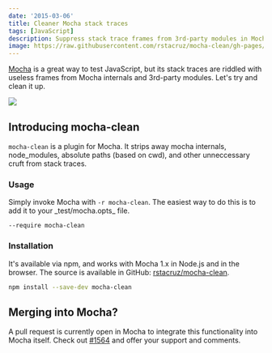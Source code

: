 ```yaml
---
date: '2015-03-06'
title: Cleaner Mocha stack traces
tags: [JavaScript]
description: Suppress stack trace frames from 3rd-party modules in Mocha.js.
image: https://raw.githubusercontent.com/rstacruz/mocha-clean/gh-pages/comparison.png
---
```


[Mocha] is a great way to test JavaScript, but its stack traces are riddled
with useless frames from Mocha internals and 3rd-party modules. Let's try and
clean it up.

<p class='-wide'><img src='https://raw.githubusercontent.com/rstacruz/mocha-clean/gh-pages/comparison.png'></p>

## Introducing mocha-clean

`mocha-clean` is a plugin for Mocha. It strips away mocha internals,
node_modules, absolute paths (based on cwd), and other unneccessary cruft
from stack traces.

### Usage

<!-- {.-literate-style} -->

Simply invoke Mocha with `-r mocha-clean`. The easiest way to do this is to add it to your \_test/mocha.opts\_ file.

```
--require mocha-clean
```

### Installation

<!-- {.-literate-style} -->

It's available via npm, and works with Mocha 1.x in Node.js and in the browser. The source is available in GitHub: [rstacruz/mocha-clean][src].

```bash
npm install --save-dev mocha-clean
```

## Merging into Mocha?

A pull request is currently open in Mocha to integrate this functionality into Mocha itself. Check out [#1564](https://github.com/mochajs/mocha/pull/1564) and offer your support and comments.

[src]: https://github.com/rstacruz/mocha-clean
[mocha]: http://visionmedia.github.io/mocha
